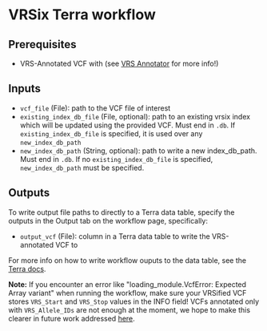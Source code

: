 # VRSix Terra workflow

## Prerequisites
- VRS-Annotated VCF with (see [VRS Annotator](https://github.com/gks-anvil/vrs-annotator/) for more info!)

## Inputs
- `vcf_file` (File): path to the VCF file of interest
- `existing_index_db_file` (File, optional): path to an existing vrsix index which will be updated using the provided VCF. Must end in `.db`. If `existing_index_db_file` is specified, it is used over any `new_index_db_path`
- `new_index_db_path` (String, optional): path to write a new index_db_path. Must end in `.db`. If no `existing_index_db_file` is specified, `new_index_db_path` must be specified.

## Outputs
To write output file paths to directly to a Terra data table, specify the outputs in the Output tab on the workflow page, specifically:
- `output_vcf` (File): column in a Terra data table to write the VRS-annotated VCF to

For more info on how to write workflow ouputs to the data table, see the [Terra docs](https://support.terra.bio/hc/en-us/articles/4500420806299-Writing-workflow-outputs-to-the-data-table).

**Note:** If you encounter an error like "loading_module.VcfError: Expected Array variant" when running the workflow, make sure your VRSified VCF stores `VRS_Start` and `VRS_Stop` values in the INFO field! VCFs annotated only with `VRS_Allele_IDs` are not enough at the moment, we hope to make this clearer in future work addressed [here](https://github.com/gks-anvil/vrsix/issues/42).


